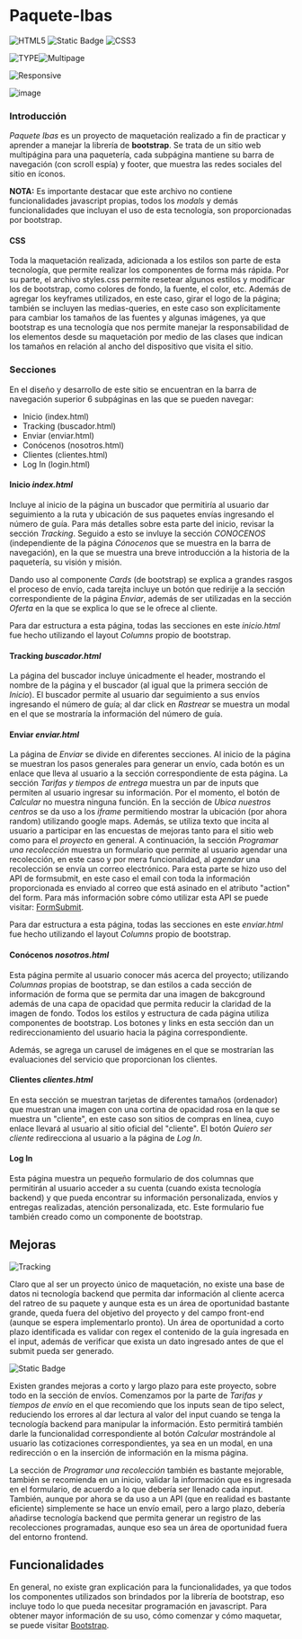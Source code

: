 ﻿# Paquete-Ibas
 ![HTML5](https://img.shields.io/badge/HTML-orange?style=flat&logo=html5&logoColor=white) ![Static Badge](https://img.shields.io/badge/BOOTSTRAP-purple?style=flat&logo=bootstrap&logoColor=white)
 ![CSS3](https://img.shields.io/badge/CSS-blue?style=flat&logo=CSS3&logoColor=WHITE)
 
![TYPE](https://img.shields.io/badge/Proyecto%20de%20Maquetacion-pink?style=for-the-badge&color=BLUE)![Multipage](https://img.shields.io/badge/Multip%C3%A1gina-pink?style=for-the-badge)

![Responsive](https://img.shields.io/badge/Responsive%20Site%20-green?label=100%25&labelColor=%23336600&color=orange)





![image](https://github.com/HeyItsMe72/Paquete-Ibas/assets/124311622/d4e2296c-5d3d-43d6-8795-bdac4c9c8890)

### **Introducción**
*Paquete Ibas* es un proyecto de maquetación realizado a fin de practicar y aprender a manejar la librería de **bootstrap**. 
Se trata de un sitio web multipágina para una paquetería, cada subpágina mantiene su barra de navegación (con scroll espía) y footer, que muestra las redes sociales del sitio en íconos.

**NOTA:** Es importante destacar que este archivo no contiene funcionalidades javascript propias, todos los *modals* y demás funcionalidades que incluyan el uso de esta tecnología, son proporcionadas por bootstrap.

#### **CSS**
Toda la maquetación realizada, adicionada a los estilos son parte de esta tecnología, que permite realizar los componentes de forma más rápida. Por su parte, el archivo styles.css permite resetear algunos estilos y modificar los de bootstrap, como colores de fondo, la fuente, el color, etc. Además de agregar los keyframes utilizados, en este caso, girar el logo de la página; también se incluyen las medias-queries, en este caso son explícitamente para cambiar los tamaños de las fuentes y algunas imágenes, ya que bootstrap es una tecnología que nos permite manejar la responsabilidad de los elementos desde su maquetación por medio de las clases que indican los tamaños en relación al ancho del dispositivo que visita el sitio. 

### **Secciones**
En el diseño y desarrollo de este sitio se encuentran en la barra de navegación superior 6 subpáginas en las que se pueden navegar: 
- Inicio (index.html)
- Tracking (buscador.html)
- Enviar (enviar.html)
- Conócenos (nosotros.html)
- Clientes (clientes.html)
- Log In (login.html)

#### **Inicio _index.html_**
Incluye al inicio de la página un buscador que permitiría al usuario dar seguimiento a la ruta y ubicación de sus paquetes envías ingresando el número de guía. Para más detalles sobre esta parte del inicio, revisar la sección *Tracking*. 
Seguido a esto se invluye la sección *CONOCENOS* (independiente de la página *Cónocenos* que se muestra en la barra de navegación), en la que se muestra una breve introducción a la historia de la paquetería, su visión y misión. 

Dando uso al componente *Cards* (de bootstrap) se explica a grandes rasgos el proceso de envío, cada tarejta incluye un botón que redirije a la sección correspondiente de la página *Enviar*, además de ser utilizadas en la sección *Oferta* en la que se explica lo que se le ofrece al cliente. 

Para dar estructura a esta página, todas las secciones en este *inicio.html* fue hecho utilizando el layout *Columns* propio de bootstrap.

#### **Tracking _buscador.html_**
La página del buscador incluye únicadmente el header, mostrando el nombre de la página y el buscador (al igual que la primera sección de *Inicio*). El buscador permite al usuario dar seguimiento a sus envíos ingresando el número de guía; al dar click en *Rastrear* se muestra un modal en el que se mostraría la información del número de guía.

#### **Enviar _enviar.html_**
La página de *Enviar* se divide en diferentes secciones. Al inicio de la página se muestran los pasos generales para generar un envío, cada botón es un enlace que lleva al usuario a la sección correspondiente de esta página. 
La sección *Tarifas y tiempos de entrega* muestra un par de inputs que permiten al usuario ingresar su información. Por el momento, el botón de *Calcular* no muestra ninguna función. 
En la sección de *Ubica nuestros centros* se da uso a los *iframe* permitiendo mostrar la ubicación (por ahora random) utilizando google maps. Además, se utiliza texto que incita al usuario a participar en las encuestas de mejoras tanto para el sitio web como para el *proyecto* en general. 
A continuación, la sección *Programar una recolección* muestra un formulario que permite al usuario agendar una recolección, en este caso y por mera funcionalidad, al *agendar* una recolección se envía un correo electrónico. Para esta parte se hizo uso del API de formsubmit, en este caso el email con toda la información proporcionada es enviado al correo que está asinado en el atributo "action" del form. Para más información sobre cómo utilizar esta API se puede visitar: [FormSubmit](https://formsubmit.co/).

Para dar estructura a esta página, todas las secciones en este *enviar.html* fue hecho utilizando el layout *Columns* propio de bootstrap.

#### **Conócenos _nosotros.html_**
Esta página permite al usuario conocer más acerca del proyecto; utilizando *Columnas* propias de bootstrap, se dan estilos a cada sección de información de forma que se permita dar una imagen de bakcground además de una capa de opacidad que permita reducir la claridad de la imagen de fondo. Todos los estilos y estructura de cada página utiliza componentes de bootstrap. Los botones y links en esta sección dan un redireccionamiento del usuario hacia la página correspondiente. 

Además, se agrega un carusel de imágenes en el que se mostrarían las evaluaciones del servicio que proporcionan los clientes.

#### **Clientes _clientes.html_**
En esta sección se muestran tarjetas de diferentes tamaños (ordenador) que muestran una imagen con una cortina de opacidad rosa en la que se muestra un "cliente", en este caso son sitios de compras en línea, cuyo enlace llevará al usuario al sitio oficial del "cliente". El botón *Quiero ser cliente* redirecciona al usuario a la página de *Log In*. 

#### **Log In**
Esta página muestra un pequeño formulario de dos columnas que permitirán al usuario acceder a su cuenta (cuando exista tecnología backend) y que pueda encontrar su información personalizada, envíos y entregas realizadas, atención personalizada, etc. Este formulario fue también creado como un componente de bootstrap. 

## **Mejoras**

![Tracking](https://img.shields.io/badge/Tracking%20-red?style=for-the-badge&label=%C3%81reas%20de%20oportunidad&labelColor=yellow)

Claro que al ser un proyecto único de maquetación, no existe una base de datos ni tecnología backend que permita dar información al cliente acerca del ratreo de su paquete y aunque esta es un área de oportunidad bastante grande, queda fuera del objetivo del proyecto y del campo front-end (aunque se espera implementarlo pronto). 
Un área de oportunidad a corto plazo identificada es validar con regex el contenido de la guía ingresada en el input, además de verificar que exista un dato ingresado antes de que el submit pueda ser generado. 

![Static Badge](https://img.shields.io/badge/Enviar-red?style=for-the-badge&label=%C3%81reas%20de%20oportunidad&labelColor=yellow)

Existen grandes mejoras a corto y largo plazo para este proyecto, sobre todo en la sección de envíos. 
Comenzamos por la parte de *Tarifas y tiempos de envío* en el que recomiendo que los inputs sean de tipo select, reduciendo los errores al dar lectura al valor del input cuando se tenga la tecnología backend para manipular la información. Esto permitirá también darle la funcionalidad correspondiente al botón *Calcular* mostrándole al usuario las cotizaciones correspondientes, ya sea en un modal, en una redirección o en la inserción de información en la misma página. 

La sección de *Programar una recolección* también es bastante mejorable, también se recomienda en un inicio, validar la información que es ingresada en el formulario, de acuerdo a lo que debería ser llenado cada input. También, aunque por ahora se da uso a un API (que en realidad es bastante eficiente) simplemente se hace un envío email, pero a largo plazo, debería añadirse tecnología backend que permita generar un registro de las recolecciones programadas, aunque eso sea un área de oportunidad fuera del entorno frontend. 

## **Funcionalidades**
En general, no existe gran explicación para la funcionalidades, ya que todos los componentes utilizados son brindados por la librería de bootstrap, eso incluye todo lo que pueda necesitar programación en javascript. Para obtener mayor información de su uso, cómo comenzar y cómo maquetar, se puede visitar [Bootstrap](https://getbootstrap.com/).
